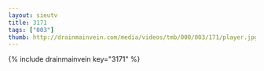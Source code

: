 ```yaml
--- 
layout: sieutv
title: 3171
tags: ["003"]
thumb: http://drainmainvein.com/media/videos/tmb/000/003/171/player.jpg
---
```

{% include drainmainvein key="3171" %} 

